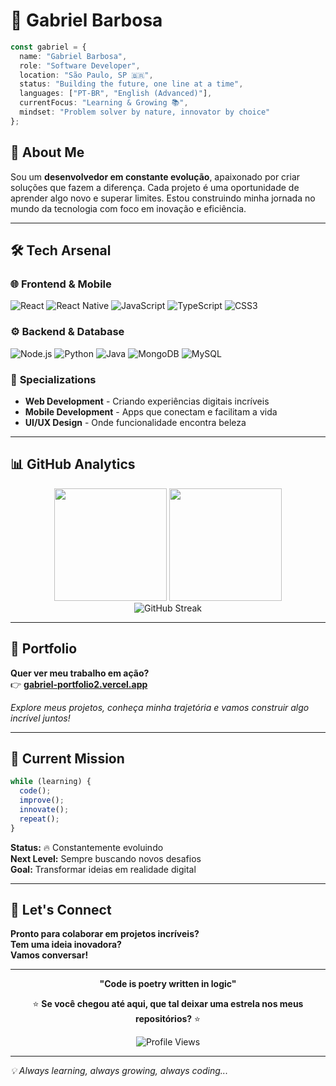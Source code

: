 # 🚀 Gabriel Barbosa

```typescript
const gabriel = {
  name: "Gabriel Barbosa",
  role: "Software Developer",
  location: "São Paulo, SP 🇧🇷",
  status: "Building the future, one line at a time",
  languages: ["PT-BR", "English (Advanced)"],
  currentFocus: "Learning & Growing 📚",
  mindset: "Problem solver by nature, innovator by choice"
};
```

## 💫 **About Me**

Sou um **desenvolvedor em constante evolução**, apaixonado por criar soluções que fazem a diferença. Cada projeto é uma oportunidade de aprender algo novo e superar limites. Estou construindo minha jornada no mundo da tecnologia com foco em inovação e eficiência.

---

## 🛠️ **Tech Arsenal**

### 🌐 **Frontend & Mobile**
![React](https://img.shields.io/badge/-React-61DAFB?style=for-the-badge&logo=react&logoColor=black)
![React Native](https://img.shields.io/badge/-React%20Native-61DAFB?style=for-the-badge&logo=react&logoColor=black)
![JavaScript](https://img.shields.io/badge/-JavaScript-F7DF1E?style=for-the-badge&logo=javascript&logoColor=black)
![TypeScript](https://img.shields.io/badge/-TypeScript-3178C6?style=for-the-badge&logo=typescript&logoColor=white)
![CSS3](https://img.shields.io/badge/-CSS3-1572B6?style=for-the-badge&logo=css3&logoColor=white)

### ⚙️ **Backend & Database**
![Node.js](https://img.shields.io/badge/-Node.js-339933?style=for-the-badge&logo=nodedotjs&logoColor=white)
![Python](https://img.shields.io/badge/-Python-3776AB?style=for-the-badge&logo=python&logoColor=white)
![Java](https://img.shields.io/badge/-Java-007396?style=for-the-badge&logo=java&logoColor=white)
![MongoDB](https://img.shields.io/badge/-MongoDB-47A248?style=for-the-badge&logo=mongodb&logoColor=white)
![MySQL](https://img.shields.io/badge/-MySQL-4479A1?style=for-the-badge&logo=mysql&logoColor=white)

### 🎯 **Specializations**
- **Web Development** - Criando experiências digitais incríveis
- **Mobile Development** - Apps que conectam e facilitam a vida
- **UI/UX Design** - Onde funcionalidade encontra beleza

---

## 📊 **GitHub Analytics**

<div align="center">
  <img height="180em" src="https://github-readme-stats.vercel.app/api?username=gabriel-barbos&show_icons=true&theme=radical&include_all_commits=true&count_private=true"/>
  <img height="180em" src="https://github-readme-stats.vercel.app/api/top-langs/?username=gabriel-barbos&layout=compact&langs_count=7&theme=radical"/>
</div>

<div align="center">
  <img src="https://github-readme-streak-stats.herokuapp.com/?user=gabriel-barbos&theme=radical" alt="GitHub Streak"/>
</div>

---

## 🎨 **Portfolio**

**Quer ver meu trabalho em ação?**  
👉 [**gabriel-portfolio2.vercel.app**](https://gabriel-portfolio2.vercel.app/#home)

*Explore meus projetos, conheça minha trajetória e vamos construir algo incrível juntos!*

---

## 🚀 **Current Mission**

```javascript
while (learning) {
  code();
  improve();
  innovate();
  repeat();
}
```

**Status:** 🔥 Constantemente evoluindo  
**Next Level:** Sempre buscando novos desafios  
**Goal:** Transformar ideias em realidade digital

---

## 🤝 **Let's Connect**

**Pronto para colaborar em projetos incríveis?**  
**Tem uma ideia inovadora?**  
**Vamos conversar!**

---

<div align="center">
  
  **"Code is poetry written in logic"**
  
  ⭐ **Se você chegou até aqui, que tal deixar uma estrela nos meus repositórios?** ⭐
  
  ![Profile Views](https://komarev.com/ghpvc/?username=seu-usuario&color=blueviolet&style=for-the-badge)
  
</div>

---

*💡 Always learning, always growing, always coding...*
